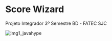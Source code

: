 # Score Wizard

Projeto Integrador 3º Semestre BD - FATEC SJC

![img1_javahype](/uploads/407423a9f71ba1269ab3231faa0059ca/img1_javahype.jpg)